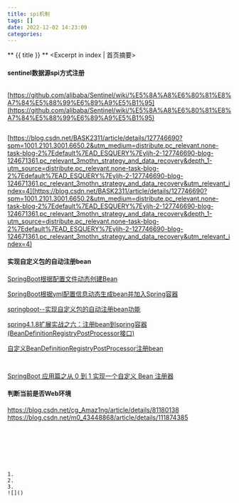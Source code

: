 ```yaml
---
title: spi机制
tags: []
date: 2022-12-02 14:23:09
categories:
---
```

** {{ title }} ** <Excerpt in index | 首页摘要>


<!-- more -->

#### sentinel数据源spi方式注册

```java

```
[https://github.com/alibaba/Sentinel/wiki/%E5%8A%A8%E6%80%81%E8%A7%84%E5%88%99%E6%89%A9%E5%B1%95](https://github.com/alibaba/Sentinel/wiki/%E5%8A%A8%E6%80%81%E8%A7%84%E5%88%99%E6%89%A9%E5%B1%95)

```java

```
[https://blog.csdn.net/BASK2311/article/details/127746690?spm=1001.2101.3001.6650.2&utm_medium=distribute.pc_relevant.none-task-blog-2%7Edefault%7EAD_ESQUERY%7Eyljh-2-127746690-blog-124671361.pc_relevant_3mothn_strategy_and_data_recovery&depth_1-utm_source=distribute.pc_relevant.none-task-blog-2%7Edefault%7EAD_ESQUERY%7Eyljh-2-127746690-blog-124671361.pc_relevant_3mothn_strategy_and_data_recovery&utm_relevant_index=4](https://blog.csdn.net/BASK2311/article/details/127746690?spm=1001.2101.3001.6650.2&utm_medium=distribute.pc_relevant.none-task-blog-2%7Edefault%7EAD_ESQUERY%7Eyljh-2-127746690-blog-124671361.pc_relevant_3mothn_strategy_and_data_recovery&depth_1-utm_source=distribute.pc_relevant.none-task-blog-2%7Edefault%7EAD_ESQUERY%7Eyljh-2-127746690-blog-124671361.pc_relevant_3mothn_strategy_and_data_recovery&utm_relevant_index=4)


#### 实现自定义包的自动注册bean
[SpringBoot根据配置文件动态创建Bean](https://blog.csdn.net/Yh360311/article/details/126941798)

[SpringBoot根据yml配置信息动态生成bean并加入Spring容器](https://blog.csdn.net/qq1309664161/article/details/120653657?utm_medium=distribute.pc_relevant.none-task-blog-2~default~baidujs_baidulandingword~default-1-120653657-blog-126941798.pc_relevant_default&spm=1001.2101.3001.4242.2&utm_relevant_index=3)

[springboot--实现自定义包的自动注册bean功能](https://blog.csdn.net/xiaxiaoying2012/article/details/112246787)


[spring4.1.8扩展实战之六：注册bean到spring容器(BeanDefinitionRegistryPostProcessor接口)](https://blog.csdn.net/boling_cavalry/article/details/82193692)

[自定义BeanDefinitionRegistryPostProcessor注册bean](https://blog.csdn.net/Frankltf/article/details/100523276?utm_medium=distribute.pc_relevant.none-task-blog-2~default~baidujs_baidulandingword~default-5-100523276-blog-112246787.pc_relevant_3mothn_strategy_recovery&spm=1001.2101.3001.4242.4&utm_relevant_index=7)


```java

```

```java

```
[SpringBoot 应用篇之从 0 到 1 实现一个自定义 Bean 注册器](https://developer.aliyun.com/article/925444)


#### 判断当前是否Web环境

https://blog.csdn.net/cg_Amaz1ng/article/details/81180138
https://blog.csdn.net/m0_43448868/article/details/111874385
```java

```

```java

```
![]()
```




1. 
2. 
3. 
![]()